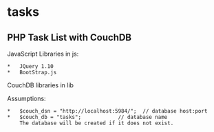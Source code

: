 tasks
=====


PHP Task List with CouchDB
--------------------------

JavaScript Libraries in js:

	*	JQuery 1.10
	*	BootStrap.js

CouchDB libraries in lib

Assumptions:

	* 	$couch_dsn = "http://localhost:5984/";  // database host:port
	* 	$couch_db = "tasks";  			// database name
		The database will be created if it does not exist.

